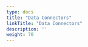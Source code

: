 ```yaml
---
type: docs
title: "Data Connectors"
linkTitle: "Data Connectors"
description: ''
weight: 70
---
```



